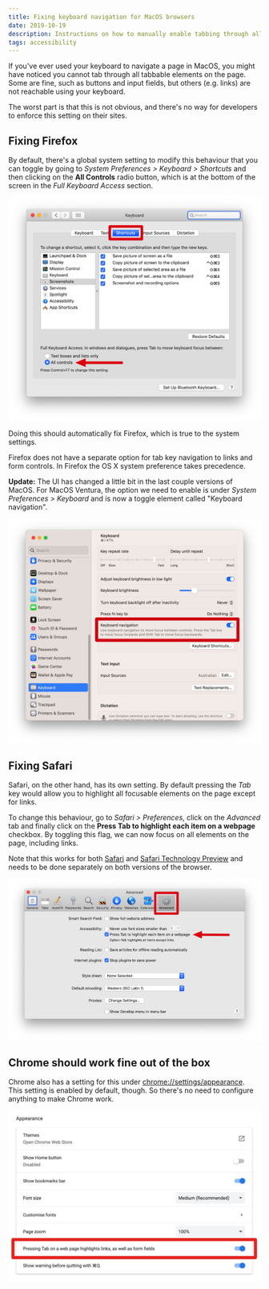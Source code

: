 ```yaml
---
title: Fixing keyboard navigation for MacOS browsers
date: 2019-10-19
description: Instructions on how to manually enable tabbing through all focusable elements on a page if you are using MacOS.
tags: accessibility
---
```


If you've ever used your keyboard to navigate a page in MacOS, you might have noticed you cannot tab through all tabbable elements on the
page. Some are fine, such as buttons and input fields, but others (e.g. links) are not reachable using your keyboard.

The worst part is that this is not obvious, and there's no way for developers to enforce this setting on their sites.

## Fixing Firefox

By default, there's a global system setting to modify this behaviour that you can toggle by going to _System Preferences > Keyboard >
Shortcuts_ and then clicking on the **All Controls** radio button, which is at the bottom of the screen in the _Full Keyboard Access_
section.

![](./keyboard-settings.jpg)

Doing this should automatically fix Firefox, which is true to the system settings.

Firefox does not have a separate option for tab key navigation to links and form controls. In Firefox the OS X system preference takes
precedence.

**Update:** The UI has changed a little bit in the last couple versions of MacOS. For MacOS Ventura, the option we need to enable is under
_System Preferences > Keyboard_ and is now a toggle element called "Keyboard navigation".

![](./keyboard-settings-macos-ventura.jpg)

## Fixing Safari

Safari, on the other hand, has its own setting. By default pressing the _Tab_ key would allow you to highlight all focusable elements on the
page except for links.

To change this behaviour, go to _Safari > Preferences_, click on the _Advanced_ tab and finally click on the **Press Tab to highlight each
item on a webpage** checkbox. By toggling this flag, we can now focus on all elements on the page, including links.

Note that this works for both [Safari](https://www.apple.com/safari/) and
[Safari Technology Preview](https://developer.apple.com/safari/technology-preview/) and needs to be done separately on both versions of the
browser.

![](./safari-preferences.jpg)

## Chrome should work fine out of the box

Chrome also has a setting for this under [chrome://settings/appearance](chrome://settings/appearance). This setting is enabled by default,
though. So there's no need to configure anything to make Chrome work.

![](./chrome-settings.jpg)
